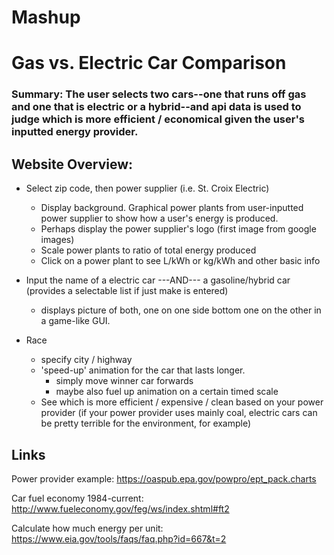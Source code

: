 # Mashup

# Gas vs. Electric Car Comparison

### Summary: The user selects two cars--one that runs off gas and one that is electric or a hybrid--and api data is used to judge which is more efficient / economical given the user's inputted energy provider.

## Website Overview:
  
  - Select zip code, then power supplier (i.e. St. Croix Electric)
    - Display background. Graphical power plants from user-inputted power supplier to show how a user's energy is produced.
    - Perhaps display the power supplier's logo (first image from google images)
    - Scale power plants to ratio of total energy produced
    - Click on a power plant to see L/kWh or kg/kWh and other basic info
  
  - Input the name of a electric car ---AND--- a gasoline/hybrid car (provides a selectable list if just make is entered)
    - displays picture of both, one on one side bottom one on the other in a game-like GUI.
    
  - Race
    - specify city / highway
    - 'speed-up' animation for the car that lasts longer.
      - simply move winner car forwards
      - maybe also fuel up animation on a certain timed scale
    - See which is more efficient / expensive / clean based on your power provider (if your power provider uses mainly coal, electric cars can be pretty terrible for the environment, for example)
  
  
  
  


## Links

Power provider example:
https://oaspub.epa.gov/powpro/ept_pack.charts

Car fuel economy 1984-current:
http://www.fueleconomy.gov/feg/ws/index.shtml#ft2

Calculate how much energy per unit:
https://www.eia.gov/tools/faqs/faq.php?id=667&t=2
